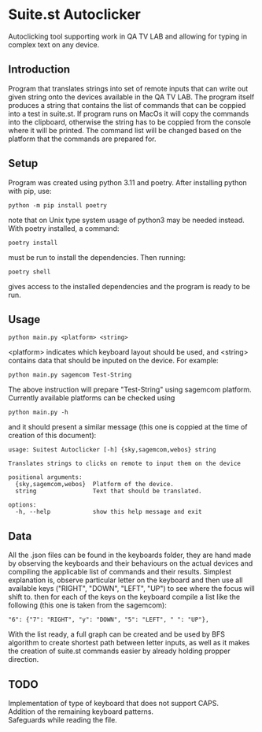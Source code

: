 # Suite.st Autoclicker

Autoclicking tool supporting work in QA TV LAB and allowing for typing in complex text on any device.

## Introduction

Program that translates strings into set of remote inputs that can write out given string onto the devices available in the QA TV LAB. The program itself produces a string that contains the list of commands that can be coppied into a test in suite.st. If program runs on MacOs it will copy the commands into the clipboard, otherwise the string has to be coppied from the console where it will be printed. The command list will be changed based on the platform that the commands are prepared for.

## Setup

Program was created using python 3.11 and poetry. After installing python with pip, use:

```
python -m pip install poetry
```

note that on Unix type system usage of python3 may be needed instead. With poetry installed, a command:

```
poetry install
```

must be run to install the dependencies. Then running:

```
poetry shell
```

gives access to the installed dependencies and the program is ready to be run.

## Usage

```
python main.py <platform> <string>
```

\<platform\> indicates which keyboard layout should be used, and \<string\> contains data that should be inputed on the device. For example:

```
python main.py sagemcom Test-String
```

The above instruction will prepare "Test-String" using sagemcom platform.
Currently available platforms can be checked using

```
python main.py -h
```

and it should present a similar message (this one is coppied at the time of creation of this document):

```
usage: Suitest Autoclicker [-h] {sky,sagemcom,webos} string

Translates strings to clicks on remote to input them on the device

positional arguments:
  {sky,sagemcom,webos}  Platform of the device.
  string                Text that should be translated.

options:
  -h, --help            show this help message and exit
```

## Data

All the .json files can be found in the keyboards folder, they are hand made by observing the keyboards and their behaviours on the actual devices and compiling the applicable list of commands and their results. Simplest explanation is, observe particular letter on the keyboard and then use all available keys ("RIGHT", "DOWN", "LEFT", "UP") to see where the focus will shift to. then for each of the keys on the keyboard compile a list like the following (this one is taken from the sagemcom):

```
"6": {"7": "RIGHT", "y": "DOWN", "5": "LEFT", " ": "UP"},
```

With the list ready, a full graph can be created and be used by BFS algorithm to create shortest path between letter inputs, as well as it makes the creation of suite.st commands easier by already holding propper direction.

## TODO

Implementation of type of keyboard that does not support CAPS.  
Addition of the remaining keyboard patterns.  
Safeguards while reading the file.
